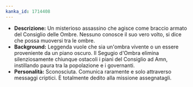 ```yaml
---
kanka_id: 1714408
---
```


* **Descrizione:** Un misterioso assassino che
  agisce come braccio armato del Consiglio delle Ombre. Nessuno conosce il
  suo vero volto, si dice che possa muoversi tra le ombre.
* **Background:**
  Leggenda vuole che sia un'ombra vivente o un essere proveniente da un
  piano oscuro. Il Segugio d'Ombra elimina silenziosamente chiunque
  ostacoli i piani del Consiglio ad Amn, instillando paura tra la
  popolazione e i governanti.
* **Personalità:** Sconosciuta. Comunica raramente e solo attraverso messaggi criptici. È totalmente dedito alla missione assegnatagli.
